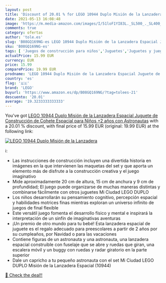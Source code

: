 ```yaml
---
layout: post
title: 'Discount of 20.01 % for LEGO 10944 Duplo Misión de la Lanzadera '
date: 2021-05-13 16:08:48
image: 'https://m.media-amazon.com/images/I/51loF1YI83L._SL500_._SL400_.jpg'
comments: true
category: ofertas
author: 'tole.es'
slug: 'B08GQ169NG-es LEGO 10944 Duplo Misión de la Lanzadera Espacial Juguete...'
sku: 'B08GQ169NG-es'
tags: [ 'Juegos de construcción para niños','Juguetes','Juguetes y juegos','Sets de construcción','lego', ]
actualPrice: 15.99 EUR
currency: EUR
price: 15.99
comparePrice: 19.99 EUR
prodname: 'LEGO 10944 Duplo Misión de la Lanzadera Espacial Juguete de Construcción de Cohete Espacial para Niños +2 años con Astronautas'
country: 'es'
flag: '🇪🇸'
brand: 'LEGO'
buyurl: 'https://www.amazon.es/dp/B08GQ169NG/?tag=tolees-21'
descuento: '20.01'
average: '19.3233333333333'
---
```


You've got [LEGO 10944 Duplo Misión de la Lanzadera Espacial Juguete de Construcción de Cohete Espacial para Niños +2 años con Astronautas](https://www.amazon.es/dp/B08GQ169NG/?tag=tolees-21) with a  20.01 % discount, with final price of 15.99 EUR (original: 19.99 EUR) at the following link:

[![LEGO 10944 Duplo Misión de la Lanzadera ](https://m.media-amazon.com/images/I/51loF1YI83L._SL500_._SL400_.jpg)](https://www.amazon.es/dp/B08GQ169NG/?tag=tolees-21)

ℹ️:

- Las instrucciones de construcción incluyen una divertida historia en imágenes en la que intervienen las maquetas del set y que aporta un elemento más de disfrute a la construcción creativa y el juego imaginativo
- Mide aproximadamente 20 cm de altura, 15 cm de anchura y 9 cm de profundidad; El juego puede organizarse de muchas maneras distintas y combinarse fácilmente con otros juguetes Mi Ciudad LEGO DUPLO
- Los niños desarrollarán su pensamiento cognitivo, percepción espacial y habilidades motrices finas mientras exploran un universo infinito de juegos de final flexible
- Este versátil juego fomenta el desarrollo físico y mental e inspirará la interpretación de un sinfín de imaginativas aventuras
- ¡Un premio de otro mundo para tu bebé! Esta lanzadera espacial de juguete es el regalo adecuado para preescolares a partir de 2 años por su cumpleaños, por Navidad o para las vacaciones
- Contiene figuras de un astronauta y una astronauta, una lanzadera espacial construible con fuselaje que se abre y ruedas que giran, una escalera móvil y un buggy con ruedas y radar giratorio en la parte superior
- Dale un capricho a tu pequeño astronauta con el set Mi Ciudad LEGO DUPLO Misión de la Lanzadera Espacial (10944)

[🛒 Check the deal!!](https://www.amazon.es/dp/B08GQ169NG/?tag=tolees-21)
